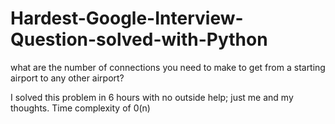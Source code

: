 # Hardest-Google-Interview-Question-solved-with-Python
what are the number of connections you need to make to get from a starting airport to any other airport?

I solved this problem in 6 hours with no outside help; just me and my thoughts.
Time complexity of 0(n)
